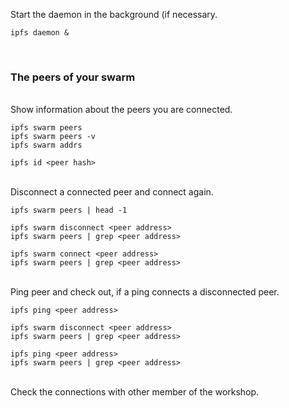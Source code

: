Start the daemon in the background (if necessary.

```
ipfs daemon &
```

<br>

### The peers of your swarm

<br>
Show information about the peers you are connected.

```
ipfs swarm peers
ipfs swarm peers -v
ipfs swarm addrs

ipfs id <peer hash>
```

<br>
Disconnect a connected peer and connect again.

```
ipfs swarm peers | head -1

ipfs swarm disconnect <peer address>
ipfs swarm peers | grep <peer address>

ipfs swarm connect <peer address>
ipfs swarm peers | grep <peer address>
```

<br>
Ping peer and check out, if a ping connects a disconnected peer.

```
ipfs ping <peer address>

ipfs swarm disconnect <peer address>
ipfs swarm peers | grep <peer address>

ipfs ping <peer address>
ipfs swarm peers | grep <peer address>
```

<br>
Check the connections with other member of the workshop.
